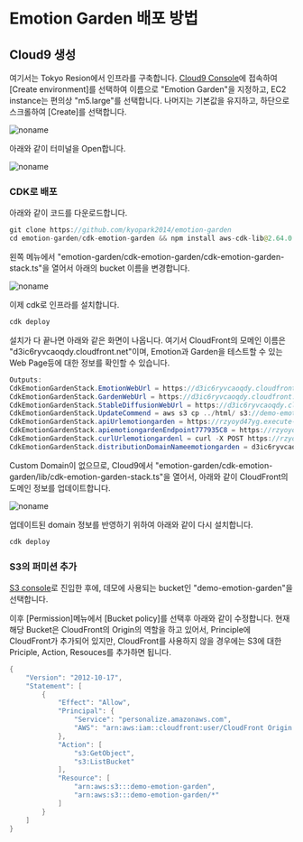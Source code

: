# Emotion Garden 배포 방법

## Cloud9 생성 

여기서는 Tokyo Resion에서 인프라를 구축합니다. [Cloud9 Console](https://ap-northeast-1.console.aws.amazon.com/cloud9control/home?region=ap-northeast-1#/)에 접속하여 [Create environment]를 선택하여 이름으로 "Emotion Garden"을 지정하고, EC2 instance는 편의상 "m5.large"를 선택합니다. 나머지는 기본값을 유지하고, 하단으로 스크롤하여 [Create]를 선택합니다.

![noname](https://user-images.githubusercontent.com/52392004/226772045-160e70c1-ad24-4ea5-be97-2a5101392870.png)

아래와 같이 터미널을 Open합니다. 

![noname](https://user-images.githubusercontent.com/52392004/226772282-4964a05a-5b88-4f0a-81bc-2af208c880b1.png)



### CDK로 배포 

아래와 같이 코드를 다운로드합니다.

```java
git clone https://github.com/kyopark2014/emotion-garden
cd emotion-garden/cdk-emotion-garden && npm install aws-cdk-lib@2.64.0 path 
```

왼쪽 메뉴에서 "emotion-garden/cdk-emotion-garden/cdk-emotion-garden-stack.ts"을 열어서 아래의 bucket 이름을 변경합니다. 

![noname](https://user-images.githubusercontent.com/52392004/226772955-e4097752-0216-4bf4-ada6-826463d89356.png)

이제 cdk로 인프라를 설치합니다. 

```java
cdk deploy
```

설치가 다 끝나면 아래와 같은 화면이 나옵니다. 여기서  CloudFront의 모메인 이름은 "d3ic6ryvcaoqdy.cloudfront.net"이며, Emotion과 Garden을 테스트할 수 있는 Web Page등에 대한 정보를 확인할 수 있습니다.

```java
Outputs:
CdkEmotionGardenStack.EmotionWebUrl = https://d3ic6ryvcaoqdy.cloudfront.net/emotion.html
CdkEmotionGardenStack.GardenWebUrl = https://d3ic6ryvcaoqdy.cloudfront.net/garden.html
CdkEmotionGardenStack.StableDiffusionWebUrl = https://d3ic6ryvcaoqdy.cloudfront.net/text2image.html
CdkEmotionGardenStack.UpdateCommend = aws s3 cp ../html/ s3://demo-emotion-garden/html --recursive
CdkEmotionGardenStack.apiUrlemotiongarden = https://rzyoyd47yg.execute-api.ap-northeast-1.amazonaws.com/dev/
CdkEmotionGardenStack.apiemotiongardenEndpoint777935C8 = https://rzyoyd47yg.execute-api.ap-northeast-1.amazonaws.com/dev/
CdkEmotionGardenStack.curlUrlemotiongardenl = curl -X POST https://rzyoyd47yg.execute-api.ap-northeast-1.amazonaws.com/dev/text2image -H "Content-Type: application/json" -d '{"text":"astronaut on a horse"}'
CdkEmotionGardenStack.distributionDomainNameemotiongarden = d3ic6ryvcaoqdy.cloudfront.net
```

Custom Domain이 없으므로, Cloud9에서 "emotion-garden/cdk-emotion-garden/lib/cdk-emotion-garden-stack.ts"을 열어서, 아래와 같이 CloudFront의 도메인 정보를 업데이트합니다. 

![noname](https://user-images.githubusercontent.com/52392004/226774406-b3fd0981-8e47-4b7c-9860-11743247e284.png)

업데이트된 domain 정보를 반영하기 위하여 아래와 같이 다시 설치합니다.

```java
cdk deploy
```

### S3의 퍼미션 추가

[S3 console](https://s3.console.aws.amazon.com/s3/buckets?region=ap-northeast-1&region=ap-northeast-1)로 진입한 후에, 데모에 사용되는 bucket인 "demo-emotion-garden"을 선택합니다. 

이후 [Permission]메뉴에서 [Bucket policy]를 선택후 아래와 같이 수정합니다. 현재 해당 Bucket은 CloudFront의 Origin의 역할을 하고 있어서, Principle에 CloudFront가 추가되어 있지만, CloudFront를 사용하지 않을 경우에는 S3에 대한 Priciple, Action, Resouces를 추가하면 됩니다.


```java
{
    "Version": "2012-10-17",
    "Statement": [
        {
            "Effect": "Allow",
            "Principal": {
                "Service": "personalize.amazonaws.com",
                "AWS": "arn:aws:iam::cloudfront:user/CloudFront Origin Access Identity E2IK80DBQT2AVI"
            },
            "Action": [
                "s3:GetObject",
                "s3:ListBucket"
            ],
            "Resource": [
                "arn:aws:s3:::demo-emotion-garden",
                "arn:aws:s3:::demo-emotion-garden/*"
            ]
        }
    ]
}
```
